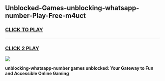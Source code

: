 
## Unblocked-Games-unblocking-whatsapp-number-Play-Free-m4uct
<h3>
<a href="https://premium76.site?title=unblocking-whatsapp-number&ref=18A1">CLICK TO PLAY</a></h3>
<hr>

<h3>
<a href="https://premium76.site?title=unblocking-whatsapp-number&ref=18A1">CLICK 2 PLAY</a>
  
</h3>

<a href="https://premium76.site?title=unblocking-whatsapp-number&ref=18A1"><img src="https://clearcache.store/games.png"></a>


**unblocking-whatsapp-number games unblocked: Your Gateway to Fun and Accessible Online Gaming**
